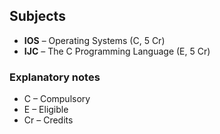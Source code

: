 ## Subjects

- **IOS** – Operating Systems (C, 5 Cr)
- **IJC** – The C Programming Language (E, 5 Cr)

### Explanatory notes
- C – Compulsory
- E – Eligible
- Cr – Credits
